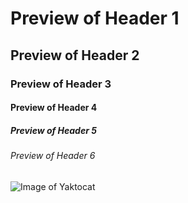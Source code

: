 # Preview of Header 1
## Preview of Header 2
### Preview of Header 3
#### Preview of Header 4
##### Preview of Header 5
###### Preview of Header 6

![Image of Yaktocat](https://octodex.github.com/images/yaktocat.png)
